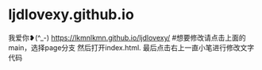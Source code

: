 # ljdlovexy.github.io
我爱你❥(^_-)
https://lkmnlkmn.github.io/ljdlovexy/
#想要修改请点击上面的main，选择page分支 然后打开index.html. 最后点击右上一直小笔进行修改文字代码
